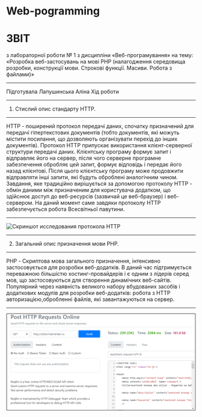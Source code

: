 # Web-pogramming
# ЗВІТ 
з лабораторної роботи № 1 
з дисципліни «Веб-програмування» 
на тему: «Розробка веб-застосувань на мові PHP (налагодження середовища розробки, конструкції мови. Строкові функції. Масиви. Робота з файлами)»
***
Підготувала Лапушинська Аліна 
Хід роботи
***
1.	Стислий опис стандарту HTTP.
***
HTTP - поширений протокол передачі даних, спочатку призначений для передачі гіпертекстових документів (тобто документів, які можуть містити посилання, що дозволяють організувати перехід до інших документів).
Протокол HTTP припускає використання клієнт-серверної структури передачі даних. Клієнтську програму формує запит і відправляє його на сервер, після чого серверне програмне забезпечення обробляє цей запит, формує відповідь і передає його назад клієнтові. Після цього клієнтську програму може продовжити відправляти інші запити, які будуть оброблені аналогічним чином.
Завдання, яке традиційно вирішується за допомогою протоколу HTTP - обмін даними між призначеним для користувача додатком, що здійснює доступ до веб-ресурсів (зазвичай це веб-браузер) і веб-сервером. На даний момент саме завдяки протоколу HTTP забезпечується робота Всесвітньої павутини.
***
![Скриншот исследования протокола HTTP](https://github.com/AlinaLapushinskaya/Web-pogramming/blob/master/Б1.png "Скриншот 1")
***
2.	Загальний опис призначення мови PHP. 
***
PHP - Скриптова мова  загального призначення, інтенсивно застосовується для розробки веб-додатків. В даний час підтримується переважною більшістю хостинг-провайдерів і є одним з лідерів серед мов, що застосовуються для створення динамічних веб-сайтів. Популярний через наявність великого набору вбудованих засобів і додаткових модулів для розробки веб-додатків: робота з HTTP авторизацією,обробленні файлів, які завантажуються на сервер.
***
![Скриншот hello.php](https://github.com/AlinaLapushinskaya/Web-pogramming/blob/master/image.png "Скриншот 2")

